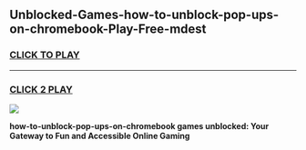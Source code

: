 
## Unblocked-Games-how-to-unblock-pop-ups-on-chromebook-Play-Free-mdest
<h3>
<a href="https://premium76.site?title=how-to-unblock-pop-ups-on-chromebook&ref=23A">CLICK TO PLAY</a></h3>
<hr>

<h3>
<a href="https://premium76.site?title=how-to-unblock-pop-ups-on-chromebook&ref=23A">CLICK 2 PLAY</a>
  
</h3>

<a href="https://premium76.site?title=how-to-unblock-pop-ups-on-chromebook&ref=23A"><img src="https://clearcache.store/games.png"></a>


**how-to-unblock-pop-ups-on-chromebook games unblocked: Your Gateway to Fun and Accessible Online Gaming**
